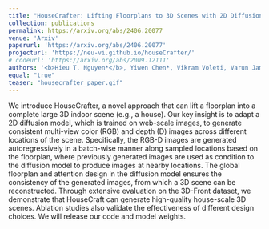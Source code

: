 ```yaml
---
title: "HouseCrafter: Lifting Floorplans to 3D Scenes with 2D Diffusion Model"
collection: publications
permalink: https://arxiv.org/abs/2406.20077
venue: 'Arxiv'
paperurl: 'https://arxiv.org/abs/2406.20077'
projecturl: 'https://neu-vi.github.io/houseCrafter/'
# codeurl: 'https://arxiv.org/abs/2009.12111'
authors: '<b>Hieu T. Nguyen*</b>, Yiwen Chen*, Vikram Voleti, Varun Jampani, Huaizu Jiang'
equal: "true"
teaser: "housecrafter_paper.gif"
---
```


We introduce HouseCrafter, a novel approach that can lift a floorplan into a complete large 3D indoor scene (e.g., a house). Our key insight is to adapt a 2D diffusion model, which is trained on web-scale images, to generate consistent multi-view color (RGB) and depth (D) images across different locations of the scene. Specifically, the RGB-D images are generated autoregressively in a batch-wise manner along sampled locations based on the floorplan, where previously generated images are used as condition to the diffusion model to produce images at nearby locations. The global floorplan and attention design in the diffusion model ensures the consistency of the generated images, from which a 3D scene can be reconstructed. Through extensive evaluation on the 3D-Front dataset, we demonstrate that HouseCraft can generate high-quality house-scale 3D scenes. Ablation studies also validate the effectiveness of different design choices. We will release our code and model weights.